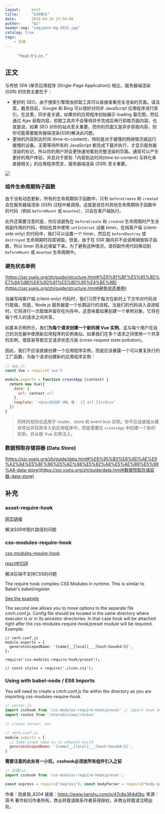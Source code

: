 ```yaml
---
layout:     post
title:      "SSR相关"
date:       2018-04-10 23:54:00
author:     "Qz"
header-img: "img/post-bg-2015.jpg"
catalog: true
tags:
    - 后端
---
```


> “Yeah It's on. ”


## 正文



与传统 SPA (单页应用程序 (Single-Page Application)) 相比，服务器端渲染 (SSR) 的优势主要在于：



- 更好的 SEO，由于搜索引擎爬虫抓取工具可以直接查看完全渲染的页面。请注意，截至目前，Google 和 Bing 可以很好对同步 JavaScript 应用程序进行索引。在这里，同步是关键。如果你的应用程序初始展示 loading 菊花图，然后通过 Ajax 获取内容，抓取工具并不会等待异步完成后再行抓取页面内容。也就是说，如果 SEO 对你的站点至关重要，而你的页面又是异步获取内容，则你可能需要服务器端渲染(SSR)解决此问题。
- 更快的内容到达时间 (time-to-content)，特别是对于缓慢的网络情况或运行缓慢的设备。无需等待所有的 JavaScript 都完成下载并执行，才显示服务器渲染的标记，所以你的用户将会更快速地看到完整渲染的页面。通常可以产生更好的用户体验，并且对于那些「内容到达时间(time-to-content) 与转化率直接相关」的应用程序而言，服务器端渲染 (SSR) 至关重要。



![](https://s1.ax1x.com/2020/07/10/UMFELQ.png)





### 组件生命周期钩子函数





由于没有动态更新，所有的生命周期钩子函数中，只有 `beforeCreate` 和 `created` 会在服务器端渲染 (SSR) 过程中被调用。这就是说任何其他生命周期钩子函数中的代码（例如 `beforeMount` 或 `mounted`），只会在客户端执行。



此外还需要注意的是，你应该避免在 `beforeCreate` 和 `created` 生命周期时产生全局副作用的代码，例如在其中使用 `setInterval` 设置 timer。在纯客户端 (client-side only) 的代码中，我们可以设置一个 timer，然后在 `beforeDestroy` 或 `destroyed` 生命周期时将其销毁。但是，由于在 SSR 期间并不会调用销毁钩子函数，所以 timer 将永远保留下来。为了避免这种情况，请将副作用代码移动到 `beforeMount` 或 `mounted` 生命周期中。





### 避免状态单例



[https://ssr.vuejs.org/zh/guide/structure.html#%E9%81%BF%E5%85%8D%E7%8A%B6%E6%80%81%E5%8D%95%E4%BE%8B](https://ssr.vuejs.org/zh/guide/structure.html#避免状态单例)



当编写纯客户端 (client-only) 代码时，我们习惯于每次在新的上下文中对代码进行取值。但是，Node.js 服务器是一个长期运行的进程。当我们的代码进入该进程时，它将进行一次取值并留存在内存中。这意味着如果创建一个单例对象，它将在每个传入的请求之间共享。



如基本示例所示，我们**为每个请求创建一个新的根 Vue 实例**。这与每个用户在自己的浏览器中使用新应用程序的实例类似。如果我们在多个请求之间使用一个共享的实例，很容易导致交叉请求状态污染 (cross-request state pollution)。



因此，我们不应该直接创建一个应用程序实例，而是应该暴露一个可以重复执行的工厂函数，为每个请求创建新的应用程序实例：



```js
// app.js
const Vue = require('vue')

module.exports = function createApp (context) {
  return new Vue({
    data: {
      url: context.url
    },
    template: `<div>访问的 URL 是： {{ url }}</div>`
  })
}
```





>同样的规则也适用于 router、store 和 event bus 实例。你不应该直接从模块导出并将其导入到应用程序中，而是需要在 `createApp` 中创建一个新的实例，并从根 Vue 实例注入。







### 数据预取存储容器 (Data Store)

[https://ssr.vuejs.org/zh/guide/data.html#%E6%95%B0%E6%8D%AE%E9%A2%84%E5%8F%96%E5%AD%98%E5%82%A8%E5%AE%B9%E5%99%A8-data-store](https://ssr.vuejs.org/zh/guide/data.html#数据预取存储容器-data-store)









## 补充




### asset-require-hook



[网页链接](https://www.npmjs.com/package/asset-require-hook)

解决SSR中图片路径的问题



### css-modules-require-hook



[css-modules-require-hook](https://www.npmjs.com/package/css-modules-require-hook)

[react中SSR](https://www.jianshu.com/p/47c8e364d0bc?appinstall=1&mType=Group)


解决后端不支持CSS的问题


The require hook compiles CSS Modules in runtime. This is similar to Babel's babel/register.

[See the example](https://github.com/css-modules/css-modules-require-hook/tree/a432b76e1eb46a7bf9ef729c16a96b6ef2295410/demo)


The second one allows you to move options to the separate file cmrh.conf.js. Config file should be located in the same directory where executor is or in its ancestor directories. In that case hook will be attached right after the css-modules-require-hook/preset module will be required. Example:

```
// cmrh.conf.js
module.exports = {
  generateScopedName: '[name]__[local]___[hash:base64:5]',
};

require('css-modules-require-hook/preset');
 
// const styles = require('./icon.css');
```



### Using with babel-node / ES6 Imports

You will need to create a cmrh.conf.js file within the directory as you are importing css-modules-require-hook.

```js
// server.js
import csshook from 'css-modules-require-hook/preset' // import hook before routes
import routes from '/shared/views/routes'
 
// create server, etc

// cmrh.conf.js
module.exports = {
  // Same scope name as in webpack build
  generateScopedName: '[name]__[local]___[hash:base64:5]',
}
```



**需要注意的此处有一小坑，csshook必须放所有组件引入之前**

```js
// 处理css
import csshook from 'css-modules-require-hook/preset';

const express = require("express"); const bodyParser = require("body-parser"); const cookieParser = require("cookie-parser"); const userRoute = require("./userRoute"); const app = express(); const path = require('path'); app.use(cookieParser()); app.use(bodyParser.json());
```



作者：抱紧我_8204
链接：https://www.jianshu.com/p/47c8e364d0bc
來源：简书
著作权归作者所有。商业转载请联系作者获得授权，非商业转载请注明出处。











